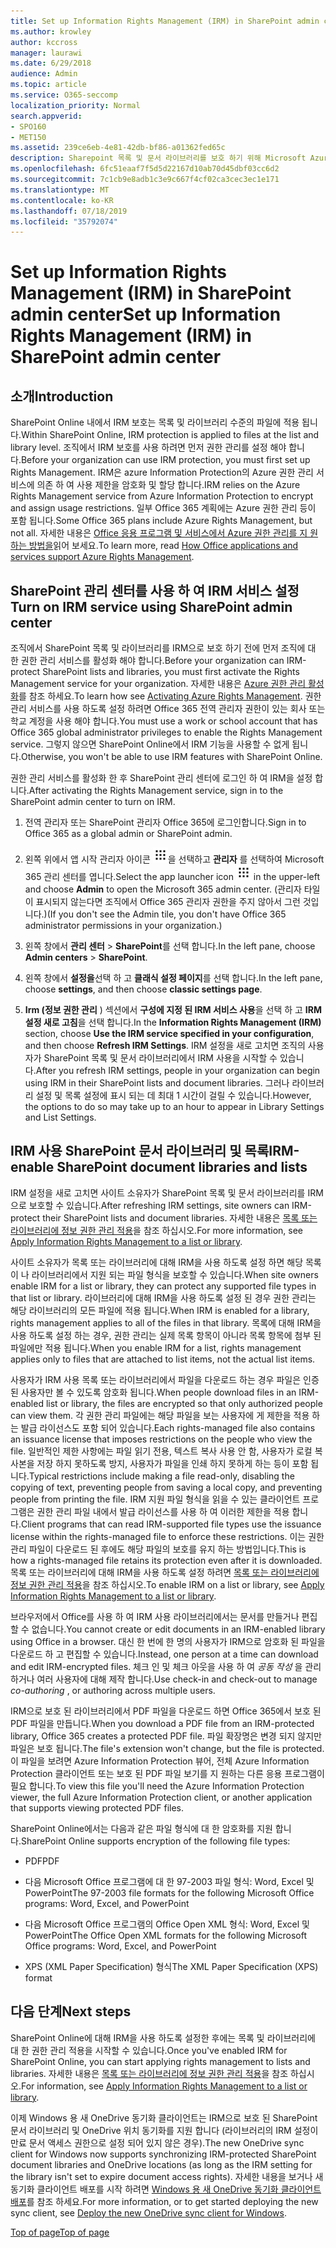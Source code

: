 ```yaml
---
title: Set up Information Rights Management (IRM) in SharePoint admin center
ms.author: krowley
author: kccross
manager: laurawi
ms.date: 6/29/2018
audience: Admin
ms.topic: article
ms.service: O365-seccomp
localization_priority: Normal
search.appverid:
- SPO160
- MET150
ms.assetid: 239ce6eb-4e81-42db-bf86-a01362fed65c
description: Sharepoint 목록 및 문서 라이브러리를 보호 하기 위해 Microsoft Azure Active Directory RMS (권한 관리 서비스)를 통해 SharePoint Online IRM을 사용 하는 방법을 알아봅니다.
ms.openlocfilehash: 6fc51eaaf7f5d5d22167d10ab70d45dbf03cc6d2
ms.sourcegitcommit: 7c1cb9e8adb1c3e9c667f4cf02ca3cec3ec1e171
ms.translationtype: MT
ms.contentlocale: ko-KR
ms.lasthandoff: 07/18/2019
ms.locfileid: "35792074"
---
```

# <a name="set-up-information-rights-management-irm-in-sharepoint-admin-center"></a><span data-ttu-id="f0b05-103">Set up Information Rights Management (IRM) in SharePoint admin center</span><span class="sxs-lookup"><span data-stu-id="f0b05-103">Set up Information Rights Management (IRM) in SharePoint admin center</span></span>

## <a name="introduction"></a><span data-ttu-id="f0b05-104">소개</span><span class="sxs-lookup"><span data-stu-id="f0b05-104">Introduction</span></span>

<span data-ttu-id="f0b05-105">SharePoint Online 내에서 IRM 보호는 목록 및 라이브러리 수준의 파일에 적용 됩니다.</span><span class="sxs-lookup"><span data-stu-id="f0b05-105">Within SharePoint Online, IRM protection is applied to files at the list and library level.</span></span> <span data-ttu-id="f0b05-106">조직에서 IRM 보호를 사용 하려면 먼저 권한 관리를 설정 해야 합니다.</span><span class="sxs-lookup"><span data-stu-id="f0b05-106">Before your organization can use IRM protection, you must first set up Rights Management.</span></span> <span data-ttu-id="f0b05-107">IRM은 azure Information Protection의 Azure 권한 관리 서비스에 의존 하 여 사용 제한을 암호화 및 할당 합니다.</span><span class="sxs-lookup"><span data-stu-id="f0b05-107">IRM relies on the Azure Rights Management service from Azure Information Protection to encrypt and assign usage restrictions.</span></span> <span data-ttu-id="f0b05-108">일부 Office 365 계획에는 Azure 권한 관리 등이 포함 됩니다.</span><span class="sxs-lookup"><span data-stu-id="f0b05-108">Some Office 365 plans include Azure Rights Management, but not all.</span></span> <span data-ttu-id="f0b05-109">자세한 내용은 [Office 응용 프로그램 및 서비스에서 Azure 권한 관리를 지 원하는 방법을](https://docs.microsoft.com/azure/information-protection/understand-explore/office-apps-services-support)읽어 보세요.</span><span class="sxs-lookup"><span data-stu-id="f0b05-109">To learn more, read [How Office applications and services support Azure Rights Management](https://docs.microsoft.com/azure/information-protection/understand-explore/office-apps-services-support).</span></span>
  
## <a name="turn-on-irm-service-using-sharepoint-admin-center"></a><span data-ttu-id="f0b05-110">SharePoint 관리 센터를 사용 하 여 IRM 서비스 설정</span><span class="sxs-lookup"><span data-stu-id="f0b05-110">Turn on IRM service using SharePoint admin center</span></span>

<span data-ttu-id="f0b05-111">조직에서 SharePoint 목록 및 라이브러리를 IRM으로 보호 하기 전에 먼저 조직에 대 한 권한 관리 서비스를 활성화 해야 합니다.</span><span class="sxs-lookup"><span data-stu-id="f0b05-111">Before your organization can IRM-protect SharePoint lists and libraries, you must first activate the Rights Management service for your organization.</span></span> <span data-ttu-id="f0b05-112">자세한 내용은 [Azure 권한 관리 활성화](https://docs.microsoft.com/information-protection/deploy-use/activate-service)를 참조 하세요.</span><span class="sxs-lookup"><span data-stu-id="f0b05-112">To learn how see [Activating Azure Rights Management](https://docs.microsoft.com/information-protection/deploy-use/activate-service).</span></span> <span data-ttu-id="f0b05-113">권한 관리 서비스를 사용 하도록 설정 하려면 Office 365 전역 관리자 권한이 있는 회사 또는 학교 계정을 사용 해야 합니다.</span><span class="sxs-lookup"><span data-stu-id="f0b05-113">You must use a work or school account that has Office 365 global administrator privileges to enable the Rights Management service.</span></span> <span data-ttu-id="f0b05-114">그렇지 않으면 SharePoint Online에서 IRM 기능을 사용할 수 없게 됩니다.</span><span class="sxs-lookup"><span data-stu-id="f0b05-114">Otherwise, you won't be able to use IRM features with SharePoint Online.</span></span>
  
<span data-ttu-id="f0b05-115">권한 관리 서비스를 활성화 한 후 SharePoint 관리 센터에 로그인 하 여 IRM을 설정 합니다.</span><span class="sxs-lookup"><span data-stu-id="f0b05-115">After activating the Rights Management service, sign in to the SharePoint admin center to turn on IRM.</span></span>
  
1. <span data-ttu-id="f0b05-116">전역 관리자 또는 SharePoint 관리자 Office 365에 로그인합니다.</span><span class="sxs-lookup"><span data-stu-id="f0b05-116">Sign in to Office 365 as a global admin or SharePoint admin.</span></span>
    
2. <span data-ttu-id="f0b05-117">왼쪽 위에서 앱 시작 관리자 아이콘 ![The app launcher icon in Office 365](media/e5aee650-c566-4100-aaad-4cc2355d909f.png)을 선택하고 **관리자** 를 선택하여 Microsoft 365 관리 센터를 엽니다.</span><span class="sxs-lookup"><span data-stu-id="f0b05-117">Select the app launcher icon ![The app launcher icon in Office 365](media/e5aee650-c566-4100-aaad-4cc2355d909f.png) in the upper-left and choose **Admin** to open the Microsoft 365 admin center.</span></span> <span data-ttu-id="f0b05-118">(관리자 타일이 표시되지 않는다면 조직에서 Office 365 관리자 권한을 주지 않아서 그런 것입니다.)</span><span class="sxs-lookup"><span data-stu-id="f0b05-118">(If you don't see the Admin tile, you don't have Office 365 administrator permissions in your organization.)</span></span> 
    
3. <span data-ttu-id="f0b05-119">왼쪽 창에서 **관리 센터** \> **SharePoint**를 선택 합니다.</span><span class="sxs-lookup"><span data-stu-id="f0b05-119">In the left pane, choose **Admin centers** \> **SharePoint**.</span></span>
    
4. <span data-ttu-id="f0b05-120">왼쪽 창에서 **설정을**선택 하 고 **클래식 설정 페이지**를 선택 합니다.</span><span class="sxs-lookup"><span data-stu-id="f0b05-120">In the left pane, choose **settings**, and then choose **classic settings page**.</span></span>
    
5. <span data-ttu-id="f0b05-121">**Irm (정보 권한 관리** ) 섹션에서 **구성에 지정 된 IRM 서비스 사용**을 선택 하 고 **IRM 설정 새로 고침**을 선택 합니다.</span><span class="sxs-lookup"><span data-stu-id="f0b05-121">In the **Information Rights Management (IRM)** section, choose **Use the IRM service specified in your configuration**, and then choose **Refresh IRM Settings**.</span></span> <span data-ttu-id="f0b05-122">IRM 설정을 새로 고치면 조직의 사용자가 SharePoint 목록 및 문서 라이브러리에서 IRM 사용을 시작할 수 있습니다.</span><span class="sxs-lookup"><span data-stu-id="f0b05-122">After you refresh IRM settings, people in your organization can begin using IRM in their SharePoint lists and document libraries.</span></span> <span data-ttu-id="f0b05-123">그러나 라이브러리 설정 및 목록 설정에 표시 되는 데 최대 1 시간이 걸릴 수 있습니다.</span><span class="sxs-lookup"><span data-stu-id="f0b05-123">However, the options to do so may take up to an hour to appear in Library Settings and List Settings.</span></span>
    
## <a name="irm-enable-sharepoint-document-libraries-and-lists"></a><span data-ttu-id="f0b05-124">IRM 사용 SharePoint 문서 라이브러리 및 목록</span><span class="sxs-lookup"><span data-stu-id="f0b05-124">IRM-enable SharePoint document libraries and lists</span></span>
<span data-ttu-id="f0b05-125"><a name="__toc220831191"> </a></span><span class="sxs-lookup"><span data-stu-id="f0b05-125"></span></span>

<span data-ttu-id="f0b05-126">IRM 설정을 새로 고치면 사이트 소유자가 SharePoint 목록 및 문서 라이브러리를 IRM으로 보호할 수 있습니다.</span><span class="sxs-lookup"><span data-stu-id="f0b05-126">After refreshing IRM settings, site owners can IRM-protect their SharePoint lists and document libraries.</span></span> <span data-ttu-id="f0b05-127">자세한 내용은 [목록 또는 라이브러리에 정보 권한 관리 적용](apply-irm-to-a-list-or-library.md)을 참조 하십시오.</span><span class="sxs-lookup"><span data-stu-id="f0b05-127">For more information, see [Apply Information Rights Management to a list or library](apply-irm-to-a-list-or-library.md).</span></span>
  
<span data-ttu-id="f0b05-128">사이트 소유자가 목록 또는 라이브러리에 대해 IRM을 사용 하도록 설정 하면 해당 목록이 나 라이브러리에서 지원 되는 파일 형식을 보호할 수 있습니다.</span><span class="sxs-lookup"><span data-stu-id="f0b05-128">When site owners enable IRM for a list or library, they can protect any supported file types in that list or library.</span></span> <span data-ttu-id="f0b05-129">라이브러리에 대해 IRM을 사용 하도록 설정 된 경우 권한 관리는 해당 라이브러리의 모든 파일에 적용 됩니다.</span><span class="sxs-lookup"><span data-stu-id="f0b05-129">When IRM is enabled for a library, rights management applies to all of the files in that library.</span></span> <span data-ttu-id="f0b05-130">목록에 대해 IRM을 사용 하도록 설정 하는 경우, 권한 관리는 실제 목록 항목이 아니라 목록 항목에 첨부 된 파일에만 적용 됩니다.</span><span class="sxs-lookup"><span data-stu-id="f0b05-130">When you enable IRM for a list, rights management applies only to files that are attached to list items, not the actual list items.</span></span>
  
<span data-ttu-id="f0b05-131">사용자가 IRM 사용 목록 또는 라이브러리에서 파일을 다운로드 하는 경우 파일은 인증 된 사용자만 볼 수 있도록 암호화 됩니다.</span><span class="sxs-lookup"><span data-stu-id="f0b05-131">When people download files in an IRM-enabled list or library, the files are encrypted so that only authorized people can view them.</span></span> <span data-ttu-id="f0b05-132">각 권한 관리 파일에는 해당 파일을 보는 사용자에 게 제한을 적용 하는 발급 라이선스도 포함 되어 있습니다.</span><span class="sxs-lookup"><span data-stu-id="f0b05-132">Each rights-managed file also contains an issuance license that imposes restrictions on the people who view the file.</span></span> <span data-ttu-id="f0b05-133">일반적인 제한 사항에는 파일 읽기 전용, 텍스트 복사 사용 안 함, 사용자가 로컬 복사본을 저장 하지 못하도록 방지, 사용자가 파일을 인쇄 하지 못하게 하는 등이 포함 됩니다.</span><span class="sxs-lookup"><span data-stu-id="f0b05-133">Typical restrictions include making a file read-only, disabling the copying of text, preventing people from saving a local copy, and preventing people from printing the file.</span></span> <span data-ttu-id="f0b05-134">IRM 지원 파일 형식을 읽을 수 있는 클라이언트 프로그램은 권한 관리 파일 내에서 발급 라이선스를 사용 하 여 이러한 제한을 적용 합니다.</span><span class="sxs-lookup"><span data-stu-id="f0b05-134">Client programs that can read IRM-supported file types use the issuance license within the rights-managed file to enforce these restrictions.</span></span> <span data-ttu-id="f0b05-135">이는 권한 관리 파일이 다운로드 된 후에도 해당 파일의 보호를 유지 하는 방법입니다.</span><span class="sxs-lookup"><span data-stu-id="f0b05-135">This is how a rights-managed file retains its protection even after it is downloaded.</span></span> <span data-ttu-id="f0b05-136">목록 또는 라이브러리에 대해 IRM을 사용 하도록 설정 하려면 [목록 또는 라이브러리에 정보 권한 관리 적용](apply-irm-to-a-list-or-library.md)을 참조 하십시오.</span><span class="sxs-lookup"><span data-stu-id="f0b05-136">To enable IRM on a list or library, see [Apply Information Rights Management to a list or library](apply-irm-to-a-list-or-library.md).</span></span>
  
<span data-ttu-id="f0b05-137">브라우저에서 Office를 사용 하 여 IRM 사용 라이브러리에서는 문서를 만들거나 편집할 수 없습니다.</span><span class="sxs-lookup"><span data-stu-id="f0b05-137">You cannot create or edit documents in an IRM-enabled library using Office in a browser.</span></span> <span data-ttu-id="f0b05-138">대신 한 번에 한 명의 사용자가 IRM으로 암호화 된 파일을 다운로드 하 고 편집할 수 있습니다.</span><span class="sxs-lookup"><span data-stu-id="f0b05-138">Instead, one person at a time can download and edit IRM-encrypted files.</span></span> <span data-ttu-id="f0b05-139">체크 인 및 체크 아웃을 사용 하 여 *공동 작성* 을 관리 하거나 여러 사용자에 대해 제작 합니다.</span><span class="sxs-lookup"><span data-stu-id="f0b05-139">Use check-in and check-out to manage  *co-authoring*  , or authoring across multiple users.</span></span> 
  
<span data-ttu-id="f0b05-140">IRM으로 보호 된 라이브러리에서 PDF 파일을 다운로드 하면 Office 365에서 보호 된 PDF 파일을 만듭니다.</span><span class="sxs-lookup"><span data-stu-id="f0b05-140">When you download a PDF file from an IRM-protected library, Office 365 creates a protected PDF file.</span></span> <span data-ttu-id="f0b05-141">파일 확장명은 변경 되지 않지만 파일은 보호 됩니다.</span><span class="sxs-lookup"><span data-stu-id="f0b05-141">The file's extension won't change, but the file is protected.</span></span> <span data-ttu-id="f0b05-142">이 파일을 보려면 Azure Information Protection 뷰어, 전체 Azure Information Protection 클라이언트 또는 보호 된 PDF 파일 보기를 지 원하는 다른 응용 프로그램이 필요 합니다.</span><span class="sxs-lookup"><span data-stu-id="f0b05-142">To view this file you'll need the Azure Information Protection viewer, the full Azure Information Protection client, or another application that supports viewing protected PDF files.</span></span> 
  
<span data-ttu-id="f0b05-143">SharePoint Online에서는 다음과 같은 파일 형식에 대 한 암호화를 지원 합니다.</span><span class="sxs-lookup"><span data-stu-id="f0b05-143">SharePoint Online supports encryption of the following file types:</span></span>
  
- <span data-ttu-id="f0b05-144">PDF</span><span class="sxs-lookup"><span data-stu-id="f0b05-144">PDF</span></span>
    
- <span data-ttu-id="f0b05-145">다음 Microsoft Office 프로그램에 대 한 97-2003 파일 형식: Word, Excel 및 PowerPoint</span><span class="sxs-lookup"><span data-stu-id="f0b05-145">The 97-2003 file formats for the following Microsoft Office programs: Word, Excel, and PowerPoint</span></span>
    
- <span data-ttu-id="f0b05-146">다음 Microsoft Office 프로그램의 Office Open XML 형식: Word, Excel 및 PowerPoint</span><span class="sxs-lookup"><span data-stu-id="f0b05-146">The Office Open XML formats for the following Microsoft Office programs: Word, Excel, and PowerPoint</span></span>
    
- <span data-ttu-id="f0b05-147">XPS (XML Paper Specification) 형식</span><span class="sxs-lookup"><span data-stu-id="f0b05-147">The XML Paper Specification (XPS) format</span></span>
    
## <a name="next-steps"></a><span data-ttu-id="f0b05-148">다음 단계</span><span class="sxs-lookup"><span data-stu-id="f0b05-148">Next steps</span></span>
<span data-ttu-id="f0b05-149"><a name="__toc220831191"> </a></span><span class="sxs-lookup"><span data-stu-id="f0b05-149"></span></span>

<span data-ttu-id="f0b05-150">SharePoint Online에 대해 IRM을 사용 하도록 설정한 후에는 목록 및 라이브러리에 대 한 권한 관리 적용을 시작할 수 있습니다.</span><span class="sxs-lookup"><span data-stu-id="f0b05-150">Once you've enabled IRM for SharePoint Online, you can start applying rights management to lists and libraries.</span></span> <span data-ttu-id="f0b05-151">자세한 내용은 [목록 또는 라이브러리에 정보 권한 관리 적용](apply-irm-to-a-list-or-library.md)을 참조 하십시오.</span><span class="sxs-lookup"><span data-stu-id="f0b05-151">For information, see [Apply Information Rights Management to a list or library](apply-irm-to-a-list-or-library.md).</span></span>
  
<span data-ttu-id="f0b05-152">이제 Windows 용 새 OneDrive 동기화 클라이언트는 IRM으로 보호 된 SharePoint 문서 라이브러리 및 OneDrive 위치 동기화를 지원 합니다 (라이브러리의 IRM 설정이 만료 문서 액세스 권한으로 설정 되어 있지 않은 경우).</span><span class="sxs-lookup"><span data-stu-id="f0b05-152">The new OneDrive sync client for Windows now supports synchronizing IRM-protected SharePoint document libraries and OneDrive locations (as long as the IRM setting for the library isn't set to expire document access rights).</span></span> <span data-ttu-id="f0b05-153">자세한 내용을 보거나 새 동기화 클라이언트 배포를 시작 하려면 [Windows 용 새 OneDrive 동기화 클라이언트 배포](https://support.office.com/article/3f3a511c-30c6-404a-98bf-76f95c519668)를 참조 하세요.</span><span class="sxs-lookup"><span data-stu-id="f0b05-153">For more information, or to get started deploying the new sync client, see [Deploy the new OneDrive sync client for Windows](https://support.office.com/article/3f3a511c-30c6-404a-98bf-76f95c519668).</span></span>
  
[<span data-ttu-id="f0b05-154">Top of page</span><span class="sxs-lookup"><span data-stu-id="f0b05-154">Top of page</span></span>](#introduction)  


